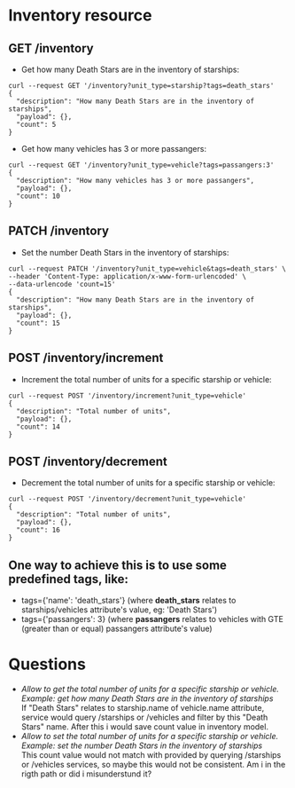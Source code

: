 # Inventory resource

## GET /inventory<br>
* Get how many Death Stars are in the inventory of starships:
``` 
curl --request GET '/inventory?unit_type=starship?tags=death_stars'
{
  "description": "How many Death Stars are in the inventory of starships",
  "payload": {},
  "count": 5
}
```
* Get how many vehicles has 3 or more passangers:
```
curl --request GET '/inventory?unit_type=vehicle?tags=passangers:3'
{
  "description": "How many vehicles has 3 or more passangers",
  "payload": {},
  "count": 10
}
```

## PATCH /inventory
* Set the number Death Stars in the inventory of starships:
```
curl --request PATCH '/inventory?unit_type=vehicle&tags=death_stars' \
--header 'Content-Type: application/x-www-form-urlencoded' \
--data-urlencode 'count=15'
{
  "description": "How many Death Stars are in the inventory of starships",
  "payload": {},
  "count": 15
}
```

## POST /inventory/increment
* Increment the total number of units for a specific starship or vehicle:
```
curl --request POST '/inventory/increment?unit_type=vehicle'
{
  "description": "Total number of units",
  "payload": {},
  "count": 14
}
```

## POST /inventory/decrement
* Decrement the total number of units for a specific starship or vehicle:
```
curl --request POST '/inventory/decrement?unit_type=vehicle'
{
  "description": "Total number of units",
  "payload": {},
  "count": 16
}
```

## One way to achieve this is to use some predefined tags, like:<br>
- tags={'name': 'death_stars'} (where **death_stars** relates to starships/vehicles attribute's value, eg: 'Death Stars')<br>
- tags={'passangers': 3} (where **passangers** relates to vehicles with GTE (greater than or equal) passangers attribute's value)<br>

# Questions
* <i>Allow to get the total number of units for a specific starship or vehicle. Example: get how many Death Stars are in the inventory of starships</i><br>
If "Death Stars" relates to starship.name of vehicle.name attribute, service would query /starships or /vehicles and filter by this "Death Stars" name.
After this i would save count value in inventory model.
* <i>Allow to set the total number of units for a specific starship or vehicle. Example: set the number Death Stars in the inventory of starships</i><br>
This count value would not match with provided by querying /starships or /vehicles services, so maybe this would not be consistent.
Am i in the rigth path or did i misunderstund it?


